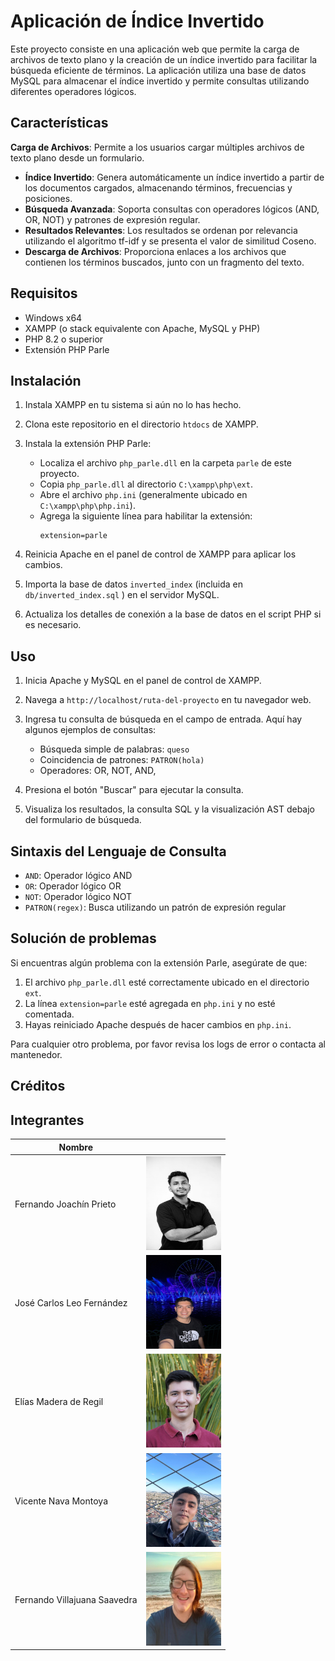 # Aplicación de Índice Invertido

Este proyecto consiste en una aplicación web que permite la carga de archivos de texto plano y la creación de un índice invertido para facilitar la búsqueda eficiente de términos. La aplicación utiliza una base de datos MySQL para almacenar el índice invertido y permite consultas utilizando diferentes operadores lógicos.

## Características

 **Carga de Archivos**: Permite a los usuarios cargar múltiples archivos de texto plano desde un formulario.
- **Índice Invertido**: Genera automáticamente un índice invertido a partir de los documentos cargados, almacenando términos, frecuencias y posiciones.
- **Búsqueda Avanzada**: Soporta consultas con operadores lógicos (AND, OR, NOT) y patrones de expresión regular.
- **Resultados Relevantes**: Los resultados se ordenan por relevancia utilizando el algoritmo tf-idf y se presenta el valor de similitud Coseno.
- **Descarga de Archivos**: Proporciona enlaces a los archivos que contienen los términos buscados, junto con un fragmento del texto.

## Requisitos

- Windows x64
- XAMPP (o stack equivalente con Apache, MySQL y PHP)
- PHP 8.2 o superior
- Extensión PHP Parle

## Instalación

1. Instala XAMPP en tu sistema si aún no lo has hecho.

2. Clona este repositorio en el directorio `htdocs` de XAMPP.

3. Instala la extensión PHP Parle:
   - Localiza el archivo `php_parle.dll` en la carpeta `parle` de este proyecto.
   - Copia `php_parle.dll` al directorio `C:\xampp\php\ext`.
   - Abre el archivo `php.ini` (generalmente ubicado en `C:\xampp\php\php.ini`).
   - Agrega la siguiente línea para habilitar la extensión:
     ```
     extension=parle
     ```

4. Reinicia Apache en el panel de control de XAMPP para aplicar los cambios.

5. Importa la base de datos `inverted_index` (incluida en `db/inverted_index.sql` ) en el servidor MySQL.

6. Actualiza los detalles de conexión a la base de datos en el script PHP si es necesario.

## Uso

1. Inicia Apache y MySQL en el panel de control de XAMPP.

2. Navega a `http://localhost/ruta-del-proyecto` en tu navegador web.

3. Ingresa tu consulta de búsqueda en el campo de entrada. Aquí hay algunos ejemplos de consultas:

   - Búsqueda simple de palabras: `queso`
   - Coincidencia de patrones: `PATRON(hola)`
   - Operadores: OR, NOT, AND,

4. Presiona el botón "Buscar" para ejecutar la consulta.

5. Visualiza los resultados, la consulta SQL y la visualización AST debajo del formulario de búsqueda.

## Sintaxis del Lenguaje de Consulta

- `AND`: Operador lógico AND
- `OR`: Operador lógico OR
- `NOT`: Operador lógico NOT
- `PATRON(regex)`: Busca utilizando un patrón de expresión regular

## Solución de problemas

Si encuentras algún problema con la extensión Parle, asegúrate de que:

1. El archivo `php_parle.dll` esté correctamente ubicado en el directorio `ext`.
2. La línea `extension=parle` esté agregada en `php.ini` y no esté comentada.
3. Hayas reiniciado Apache después de hacer cambios en `php.ini`.

Para cualquier otro problema, por favor revisa los logs de error o contacta al mantenedor.

## Créditos

## Integrantes

| Nombre                        | <!-- -->                                                           |
| ----------------------------- | ------------------------------------------------------------------ |
| Fernando Joachín Prieto       | <img src="./Team/foto-joachin.jpg" width="120" height="150">        |
| José Carlos Leo Fernández     | <img src="./Team/foto-leo.JPG" width="120" height="150">           |
| Elías Madera de Regil         | <img src="./Team/foto-elias.jpg" width="120" height="150">         |
| Vicente Nava Montoya          | <img src="./Team/foto-vicente.jpg" width="120" height="150">    |
| Fernando Villajuana Saavedra  | <img src="./Team/foto-villajuana.jpg" width="120" height="150">    |